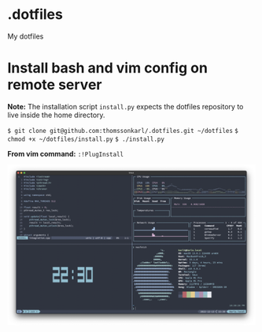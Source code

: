 # .dotfiles
My dotfiles

# Install bash and vim config on remote server
**Note:** The installation script `install.py` expects the dotfiles repository to live inside the home directory.

`$ git clone git@github.com:thomssonkarl/.dotfiles.git ~/dotfiles`
`$ chmod +x ~/dotfiles/install.py`
`$ ./install.py`

**From vim command:** `:!PlugInstall`


![Config](config.png)
